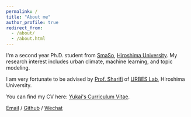 ```yaml
---
permalink: /
title: "About me"
author_profile: true
redirect_from: 
  - /about/
  - /about.html
---
```


I'm a second year Ph.D. student from [SmaSo](https://www.hiroshima-u.ac.jp/en/smart_society), [Hiroshima University](https://www.hiroshima-u.ac.jp/en). My research interest includes urban climate, machine learning, and topic modeling.

I am very fortunate to be advised by [Prof. Sharifi](https://seeds.office.hiroshima-u.ac.jp/profile/en.a63149f0ebc98d0e520e17560c007669.html) of [URBES Lab](https://sites.google.com/view/asharifi/home), Hiroshima University. 

You can find my CV here: [Yukai's Curriculum Vitae](../assets/Curriculum_Vitae.pdf).

[Email](mailto:d233392@hiroshima-u.ac.jp) / [Github](https://github.com/EricJin73) / [Wechat](../images/wechat.jpg) 
